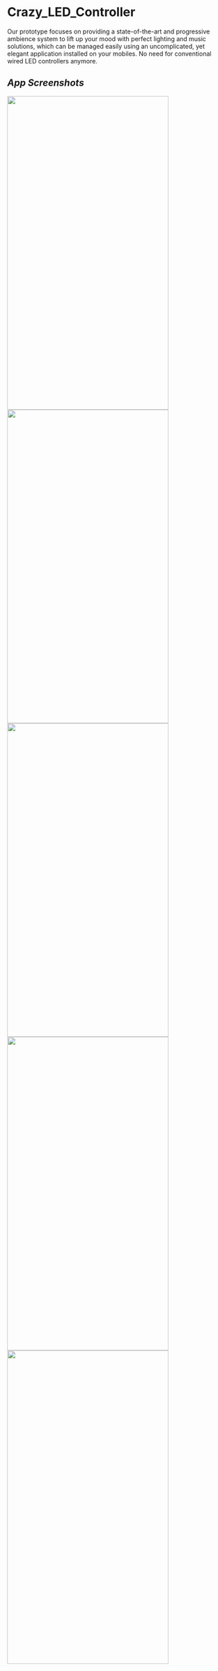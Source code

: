 # Crazy_LED_Controller

Our prototype focuses on providing a state-of-the-art and progressive ambience system to lift up your mood with perfect lighting and music solutions, which can be managed easily using an uncomplicated, yet elegant application installed on your mobiles. No need for conventional wired LED controllers anymore.


***App Screenshots***
------------------------------------------------------------------------
<img src="https://cdn.discordapp.com/attachments/781812370896060438/787755117540671498/Screenshot_2020-12-14-00-22-52-041_com.example.arduino_voice.jpg" width="370" height="720">

<img src="https://cdn.discordapp.com/attachments/781812370896060438/787755071374491698/Screenshot_2020-12-14-00-22-58-764_com.example.arduino_voice.jpg" width="370" height="720">
<img src="https://cdn.discordapp.com/attachments/781812370896060438/787755070564597791/Screenshot_2020-12-14-00-23-14-479_com.example.arduino_voice.jpg" width="370" height="720">
<img src="https://cdn.discordapp.com/attachments/781812370896060438/787755070170726463/Screenshot_2020-12-14-00-23-18-039_com.example.arduino_voice.jpg" width="370" height="720">
<img src="https://cdn.discordapp.com/attachments/781812370896060438/787769456860332042/Screenshot_2020-12-14-01-24-17-856_com.example.arduino_voice.jpg" width="370" height="720">





